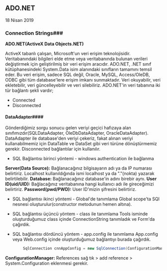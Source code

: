 ## ADO.NET

18 Nisan 2019

### Connection Strings###

**ADO.NET(ActiveX Data Objects.NET)**

ActiveX tabanlı çalışan, Microsoft'un veri erişim teknolojisidir. Veritabanındaki bilgileri elde etme veya veritabanında bulunan verileri değiştirmek için geliştirilmiş bir veri erişim aracıdır. ADO.NET, .NET sınıf kütüphanesindeki System.Data isim alanındaki sınıfların tamamını temsil eder. Bu veri erişim, sadece SQL değil, Oracle, MySQL, Access/OleDB, ODBC gibi tüm database'lere erişim imkanı sunmaktadır. Veri okuyabilir, veri ekletebilir, veri güncelleyebilir ve veri silebiliriz.
ADO.NET'in veri tabanına iki tür bağlantı şekli vardır;

- Connected
- Disconnected

#### DataAdapter####

Gönderdiğimiz sorgu sonucu gelen veriyi geçici hafızaya alan sınıfımızdır(SQLDataAdapter, OleDbDataAdapter, OracleDataAdapter). DataAdapter ile database'den veriyi çekeriz, fakat alınan veriyi kullanabilmemiz için DataTable ve DataSet gibi veri türüne dönüştürmemiz gerekir. Disconnected bağlantılar için kullanılır.

- SQL Bağlantısı birinci yöntemi - windows authentication ile bağlanma

**Server(Data Source):** Bağlanacağınız bilgisayarın adı ya da IP numarası belirtiriz. Localhost kullanıldığında ismi localhost ya da "."(nokta) yazarak belirtilebilir.
**Database:** Bağlanacağınız database'in adını birebir aynı.
**User ID(uid/UID):** Bağlacağınız veritabanına hangi kullanıcı adı ile gireceğimizi belirtiriz.
**Password(pwd/PWD):** User ID'mizin şifresini belirtiriz.

- SQL bağlantısı ikinci yöntemi - Global'de tanımlama
  Global scope'ta SQl nesnesi oluşturulur(constructor metodunun hemen altına).

- SQL bağlantısı üçüncü yöntem - class ile tanımlama
  Tools isminde oluşturduğumuz class içinde ConnectionString tanımladık ve Form'da çağırdık.

- SQL bağlantısı dördüncü yöntem - app.config ile tanımlama
  App.config veya Web.config içinde oluşturduğumuz bağlantıyı burada çağırdık.

```csharp
        SqlConnection cnnAppConfig = new SqlConnection(ConfigurationManager.ConnectionStrings["baglanti"].ConnectionString);
```

**ConfigurationManager:** References sağ tık > add reference > System.Configuration eklenmesi gerekir.
